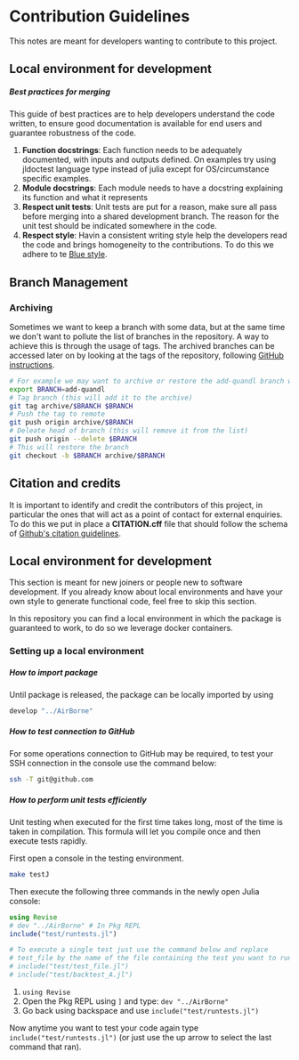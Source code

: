 # Contribution Guidelines
This notes are meant for developers wanting to contribute to this project.

## Local environment for development

##### Best practices for merging
This guide of best practices are to help developers understand the code written, to ensure good documentation is available for end users and guarantee robustness of the code.

1. **Function docstrings**: Each function needs to be adequately documented, with inputs and outputs defined. On examples try using jldoctest language type instead of julia except for OS/circumstance specific examples.
1. **Module docstrings**: Each module needs to have a docstring explaining its function and what it represents
1. **Respect unit tests**: Unit tests are put for a reason, make sure all pass before merging into a shared development branch. The reason for the unit test should be indicated somewhere in the code.
1. **Respect style**: Havin a consistent writing style help the developers read the code and brings homogeneity to the contributions. To do this we adhere to te [Blue style](https://github.com/invenia/BlueStyle). 


## Branch Management

### Archiving
Sometimes we want to keep a branch with some data, but at the same time we don't want to pollute the list of branches in the repository. A way to achieve this is through the usage of tags. The archived branches can be accessed later on by looking at the tags of the repository, following [GitHub instructions](https://docs.github.com/en/repositories/releasing-projects-on-github/viewing-your-repositorys-releases-and-tags).

```bash
# For example we may want to archive or restore the add-quandl branch when picking up the connection to the datasource Quandl. 
export BRANCH=add-quandl
# Tag branch (this will add it to the archive)
git tag archive/$BRANCH $BRANCH
# Push the tag to remote
git push origin archive/$BRANCH
# Deleate head of branch (this will remove it from the list)
git push origin --delete $BRANCH
# This will restore the branch
git checkout -b $BRANCH archive/$BRANCH
```

## Citation and credits

It is important to identify and credit the contributors of this project, in particular the ones that will act as a point of contact for external enquiries. To do this we put in place a **CITATION.cff** file that should follow the schema of [Github's citation guidelines](https://github.com/citation-file-format/citation-file-format/blob/main/schema-guide.md). 

## Local environment for development
This section is meant for new joiners or people new to software development. If you already know about local environments and have your own style to generate functional code, feel free to skip this section.

In this repository you can find a local environment in which the package is guaranteed to work, to do so we leverage docker containers.

### Setting up a local environment


##### How to import package 
Until package is released, the package can be locally imported by using 
```bash
develop "../AirBorne"
```

##### How to test connection to GitHub
For some operations connection to GitHub may be required, to test your SSH connection in the console use the command below: 
```bash
ssh -T git@github.com
```
##### How to perform unit tests efficiently
Unit testing when executed for the first time takes long, most of the time is taken in compilation. This formula will let you compile once and then execute tests rapidly.

First open a console in the testing environment.
```bash
make testJ
```

Then execute the following three commands in the newly open Julia console:
```julia
using Revise
# dev "../AirBorne" # In Pkg REPL
include("test/runtests.jl")

# To execute a single test just use the command below and replace 
# test_file by the name of the file containing the test you want to run.
# include("test/test_file.jl")
# include("test/backtest_A.jl")
```
1. `using Revise`
2. Open the Pkg REPL using `]` and type: `dev "../AirBorne"`
3. Go back using backspace and use `include("test/runtests.jl")`

Now anytime you want to test your code again type `include("test/runtests.jl")` (or just use the up arrow to select the last command that ran).


